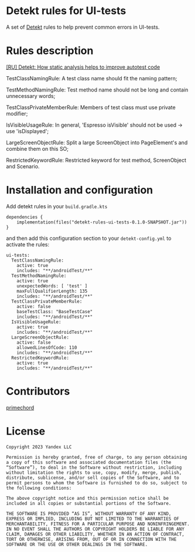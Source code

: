 # Detekt rules for UI-tests

A set of [Detekt](https://detekt.dev) rules to help prevent common errors in UI-tests.

# Rules description

[[RU] Detekt: How static analysis helps to improve autotest code](https://habr.com/p/779152)

TestClassNamingRule: 
A test class name should fit the naming pattern;

TestMethodNamingRule:
Test method name should not be long and contain unnecessary words;

TestClassPrivateMemberRule: 
Members of test class must use private modifier;

IsVisibleUsageRule:
In general, 'Espresso isVisible' should not be used -> use 'isDisplayed';

LargeScreenObjectRule:
Split a large ScreenObject into PageElement's and combine them on this SO;

RestrictedKeywordRule:
Restricted keyword for test method, ScreenObject and Scenario.

# Installation and configuration

Add detekt rules in your `build.gradle.kts`

```
dependencies {
    implementation(files("detekt-rules-ui-tests-0.1.0-SNAPSHOT.jar"))
}
```

and then add this configuration section to your `detekt-config.yml` to activate the rules:
```
ui-tests:
  TestClassNamingRule:
    active: true
    includes: "**/androidTest/**"
  TestMethodNamingRule:
    active: true
    unexpectedWords: [ 'test' ]
    maxFullQualifierLength: 135
    includes: "**/androidTest/**"
  TestClassPrivateMemberRule:
    active: false
    baseTestClass: "BaseTestCase"
    includes: "**/androidTest/**"
  IsVisibleUsageRule:
    active: true
    includes: "**/androidTest/**"
  LargeScreenObjectRule:
    active: false
    allowedLinesOfCode: 110
    includes: "**/androidTest/**"
  RestrictedKeywordRule:
    active: true
    includes: "**/androidTest/**"
```

# Contributors
[primechord](https://github.com/primechord/)

# License
```
Copyright 2023 Yandex LLC

Permission is hereby granted, free of charge, to any person obtaining a copy of this software and associated documentation files (the “Software”), to deal in the Software without restriction, including without limitation the rights to use, copy, modify, merge, publish, distribute, sublicense, and/or sell copies of the Software, and to permit persons to whom the Software is furnished to do so, subject to the following conditions:

The above copyright notice and this permission notice shall be included in all copies or substantial portions of the Software.

THE SOFTWARE IS PROVIDED “AS IS”, WITHOUT WARRANTY OF ANY KIND, EXPRESS OR IMPLIED, INCLUDING BUT NOT LIMITED TO THE WARRANTIES OF MERCHANTABILITY, FITNESS FOR A PARTICULAR PURPOSE AND NONINFRINGEMENT. IN NO EVENT SHALL THE AUTHORS OR COPYRIGHT HOLDERS BE LIABLE FOR ANY CLAIM, DAMAGES OR OTHER LIABILITY, WHETHER IN AN ACTION OF CONTRACT, TORT OR OTHERWISE, ARISING FROM, OUT OF OR IN CONNECTION WITH THE SOFTWARE OR THE USE OR OTHER DEALINGS IN THE SOFTWARE.
```
